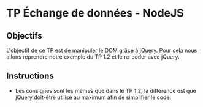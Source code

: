 # TP Échange de données - NodeJS

## Objectifs
L'objectif de ce TP est de manipuler le DOM grâce à jQuery. Pour cela nous allons reprendre notre exemple du TP 1.2 et le re-coder avec jQuery. 

## Instructions
- Les consignes sont les mêmes que dans le TP 1.2, la différence est que jQuery doit-être utilisé au maximum afin de simplifier le code.
